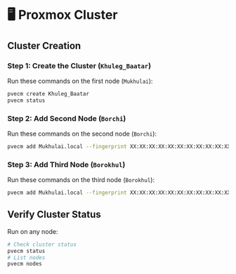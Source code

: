 # 🖥️ Proxmox Cluster

## Cluster Creation

### Step 1: Create the Cluster (`Khuleg_Baatar`)
Run these commands on the first node (`Mukhulai`):
```bash
pvecm create Khuleg_Baatar
pvecm status
```

### Step 2: Add Second Node (`Borchi`)
Run these commands on the second node (`Borchi`):
```bash
pvecm add Mukhulai.local --fingerprint XX:XX:XX:XX:XX:XX:XX:XX:XX:XX:XX:XX:XX:XX:XX:XX
```

### Step 3: Add Third Node (`Borokhul`)
Run these commands on the third node (`Borokhul`):
```bash
pvecm add Mukhulai.local --fingerprint XX:XX:XX:XX:XX:XX:XX:XX:XX:XX:XX:XX:XX:XX:XX:XX
```

## Verify Cluster Status
Run on any node:
```bash
# Check cluster status
pvecm status
# List nodes
pvecm nodes
```
